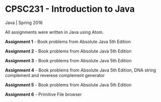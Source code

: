 # CPSC231 - Introduction to Java 
Java | Spring 2016

All assignments were written in Java using Atom.

__Assignment 1__ - Book problems from Absolute Java 5th Edition

__Assignment 2__ - Book problems from Absolute Java 5th Edition

__Assignment 3__ - Book problems from Absolute Java 5th Edition

__Assignment 4__ - Book problems from Absolute Java 5th Edition, DNA string complement and reverese complement generator

__Assignment 5__ - Book problems from Absolute Java 5th Edition

__Assignment 6__ - Primitive File browser 


